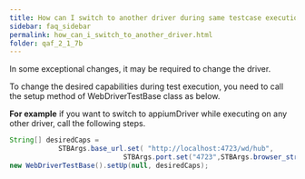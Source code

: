 ```yaml
---
title: How can I switch to another driver during same testcase execution.
sidebar: faq_sidebar
permalink: how_can_i_switch_to_another_driver.html
folder: qaf_2_1_7b
---
```


In some exceptional changes, it may be required to change the driver.

To change the desired capabilities during test execution, you need to call the setup method of WebDriverTestBase class as below.

**For example** if you want to switch to appiumDriver while executing on any other driver, call the following steps.

```java
String[] desiredCaps =
            STBArgs.base_url.set( "http://localhost:4723/wd/hub",
                            STBArgs.port.set("4723",STBArgs.browser_str.set("appiumDriver")));
new WebDriverTestBase().setUp(null, desiredCaps);
```			

 
